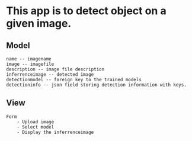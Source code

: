 # This app is to detect object on a given image.

## Model
    name -- imagename
    image -- imagefile
    description -- image file description
    inferrenceimage -- detected image
    detectionmodel -- foreign key to the trained models
    detectioninfo -- json field storing detection information with keys.

## View
    Form
        - Upload image
        - Select model
        - Display the inferrenceimage
